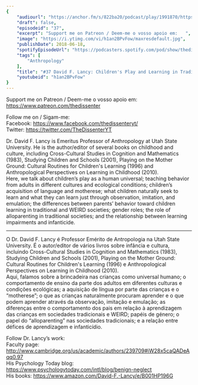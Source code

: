 ```yaml
---
{
	"audiourl": "https://anchor.fm/s/822ba20/podcast/play/1991870/https%3A%2F%2Fd3ctxlq1ktw2nl.cloudfront.net%2Fproduction%2F2018-11-27%2F7601718-44100-2-b2043a53d4725.mp3",
	"draft": false,
	"episodeid": "37",
	"excerpt": "Support me on Patreon / Deem-me o vosso apoio em:   ",
	"image": "https://i.ytimg.com/vi/h1an2BPvFow/maxresdefault.jpg",
	"publishDate": 2018-06-18,
	"spotifyEpisodeUrl": "https://podcasters.spotify.com/pod/show/thedissenter/episodes/37-David-F--Lancy-Childrens-Play-and-Learning-in-Traditional-and-WEIRD-Societies-e2r9nu",
	"tags": [
		"Anthropology"
	],
	"title": "#37 David F. Lancy: Children's Play and Learning in Traditional and WEIRD Societies",
	"youtubeid": "h1an2BPvFow"
}
---
```

Support me on Patreon / Deem-me o vosso apoio em:   
https://www.patreon.com/thedissenter

Follow me on / Sigam-me:  
Facebook: https://www.facebook.com/thedissenteryt/  
Twitter: https://twitter.com/TheDissenterYT

Dr. David F. Lancy is Emeritus Professor of Anthropology at Utah State University. He is the author/editor of several books on childhood and culture, including Cross-Cultural Studies in Cognition and Mathematics (1983), Studying Children and Schools (2001), Playing on the Mother Ground: Cultural Routines for Children's Learning (1996) and Anthropological Perspectives on Learning in Childhood (2010).  
Here, we talk about children’s play as a human universal; teaching behavior from adults in different cultures and ecological conditions; children’s acquisition of language and motherese; what children naturally seek to learn and what they can learn just through observation, imitation, and emulation; the differences between parents’ behavior toward children learning in traditional and WEIRD societies; gender roles; the role of alloparenting in traditional societies; and the relationship between learning impairments and infanticide.

---

O Dr. David F. Lancy é Professor Emérito de Antropologia na Utah State University. É o autor/editor de vários livros sobre infância e cultura, incluindo Cross-Cultural Studies in Cognition and Mathematics (1983), Studying Children and Schools (2001), Playing on the Mother Ground: Cultural Routines for Children's Learning (1996) e Anthropological Perspectives on Learning in Childhood (2010).  
Aqui, falamos sobre a brincadeira nas crianças como universal humano; o comportamento de ensino da parte dos adultos em diferentes culturas e condições ecológicas; a aquisição de língua por parte das crianças e o “motherese”; o que as crianças naturalmente procuram aprender e o que podem aprender através da observação, imitação e emulação; as diferenças entre o comportamento dos pais em relação à aprendizagem das crianças em sociedades tradicionais e WEIRD; papéis de género; o papel do “alloparenting” nas sociedades tradicionais; e a relação entre défices de aprendizagem e infanticídio.

Follow Dr. Lancy’s work:  
Faculty page: http://www.cambridge.org/us/academic/authors/239709#iW28x5caQADeAqq0.97  
His Psychology Today blog: https://www.psychologytoday.com/intl/blog/benign-neglect  
His books: https://www.amazon.com/David-F.-Lancy/e/B001HP196G